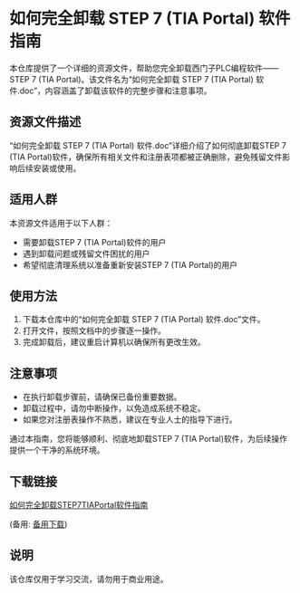 # 如何完全卸载 STEP 7 (TIA Portal) 软件指南

本仓库提供了一个详细的资源文件，帮助您完全卸载西门子PLC编程软件——STEP 7 (TIA Portal)。该文件名为“如何完全卸载 STEP 7 (TIA Portal) 软件.doc”，内容涵盖了卸载该软件的完整步骤和注意事项。

## 资源文件描述

“如何完全卸载 STEP 7 (TIA Portal) 软件.doc”详细介绍了如何彻底卸载STEP 7 (TIA Portal)软件，确保所有相关文件和注册表项都被正确删除，避免残留文件影响后续安装或使用。

## 适用人群

本资源文件适用于以下人群：
- 需要卸载STEP 7 (TIA Portal)软件的用户
- 遇到卸载问题或残留文件困扰的用户
- 希望彻底清理系统以准备重新安装STEP 7 (TIA Portal)的用户

## 使用方法

1. 下载本仓库中的“如何完全卸载 STEP 7 (TIA Portal) 软件.doc”文件。
2. 打开文件，按照文档中的步骤逐一操作。
3. 完成卸载后，建议重启计算机以确保所有更改生效。

## 注意事项

- 在执行卸载步骤前，请确保已备份重要数据。
- 卸载过程中，请勿中断操作，以免造成系统不稳定。
- 如果您对注册表操作不熟悉，建议在专业人士的指导下进行。

通过本指南，您将能够顺利、彻底地卸载STEP 7 (TIA Portal)软件，为后续操作提供一个干净的系统环境。

## 下载链接
[如何完全卸载STEP7TIAPortal软件指南](https://pan.quark.cn/s/cb8827cda917) 

(备用: [备用下载](https://pan.baidu.com/s/1tlOUtTCFrQf01ZEUKpE7tA?pwd=1234))

## 说明

该仓库仅用于学习交流，请勿用于商业用途。
